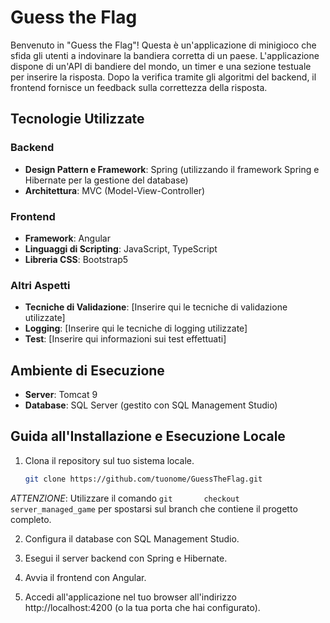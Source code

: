 # Guess the Flag

Benvenuto in "Guess the Flag"! Questa è un'applicazione di minigioco che sfida gli utenti a indovinare la bandiera corretta di un paese. L'applicazione dispone di un'API di bandiere del mondo, un timer e una sezione testuale per inserire la risposta. Dopo la verifica tramite gli algoritmi del backend, il frontend fornisce un feedback sulla correttezza della risposta.

## Tecnologie Utilizzate

### Backend
- **Design Pattern e Framework**: Spring (utilizzando il framework Spring e Hibernate per la gestione del database)
- **Architettura**: MVC (Model-View-Controller)

### Frontend
- **Framework**: Angular
- **Linguaggi di Scripting**: JavaScript, TypeScript
- **Libreria CSS**: Bootstrap5

### Altri Aspetti
- **Tecniche di Validazione**: [Inserire qui le tecniche di validazione utilizzate]
- **Logging**: [Inserire qui le tecniche di logging utilizzate]
- **Test**: [Inserire qui informazioni sui test effettuati]

## Ambiente di Esecuzione
- **Server**: Tomcat 9
- **Database**: SQL Server (gestito con SQL Management Studio)

## Guida all'Installazione e Esecuzione Locale

1. Clona il repository sul tuo sistema locale.
   ```bash
   git clone https://github.com/tuonome/GuessTheFlag.git
   ```
  *ATTENZIONE*: Utilizzare il comando ```git       checkout server_managed_game``` per spostarsi   sul branch che contiene il progetto completo.

2. Configura il database con SQL Management Studio.

3. Esegui il server backend con Spring e Hibernate.

4. Avvia il frontend con Angular.

5. Accedi all'applicazione nel tuo browser all'indirizzo http://localhost:4200 (o la tua porta che hai configurato).
